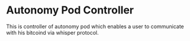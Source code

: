 # Autonomy Pod Controller

This is controller of autonomy pod which enables a user to communicate with his
bitcoind via whisper protocol.
